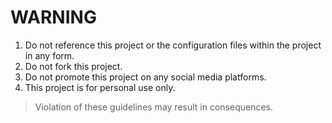 # WARNING

1. Do not reference this project or the configuration files within the project in any form.
2. Do not fork this project.
3. Do not promote this project on any social media platforms.
4. This project is for personal use only.

> Violation of these guidelines may result in consequences.